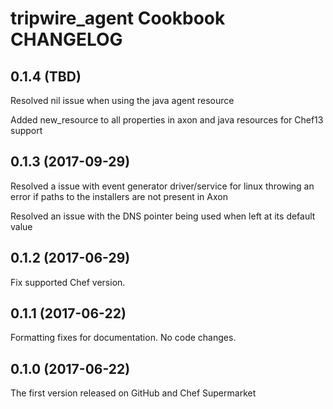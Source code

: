 # tripwire_agent Cookbook CHANGELOG

## 0.1.4 (TBD)

Resolved nil issue when using the java agent resource

Added new_resource to all properties in axon and java resources for Chef13 support

## 0.1.3 (2017-09-29)

Resolved a issue with event generator driver/service for linux throwing an error if paths to the installers are not present in Axon

Resolved an issue with the DNS pointer being used when left at its default value

## 0.1.2 (2017-06-29)

Fix supported Chef version.

## 0.1.1 (2017-06-22)

Formatting fixes for documentation. No code changes.

## 0.1.0 (2017-06-22)

The first version released on GitHub and Chef Supermarket

